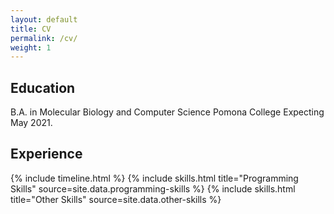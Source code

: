 ```yaml
---
layout: default
title: CV
permalink: /cv/
weight: 1
---
```


<space><space>
## Education
B.A. in Molecular Biology and Computer Science<space>
Pomona College<space>
Expecting May 2021.

## Experience
{% include timeline.html %} 
{% include skills.html title="Programming Skills" source=site.data.programming-skills %} 
{% include skills.html title="Other Skills" source=site.data.other-skills %}
